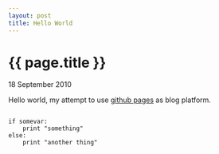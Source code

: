 ```yaml
---
layout: post
title: Hello World
---
```


{{ page.title }}
================

<p class="meta">18 September 2010</p>

Hello world, my attempt to use [github pages][1] as blog platform.

<code python>
if somevar:
    print "something"
else:
    print "another thing"
</code>

[1]:http://pages.github.com/
